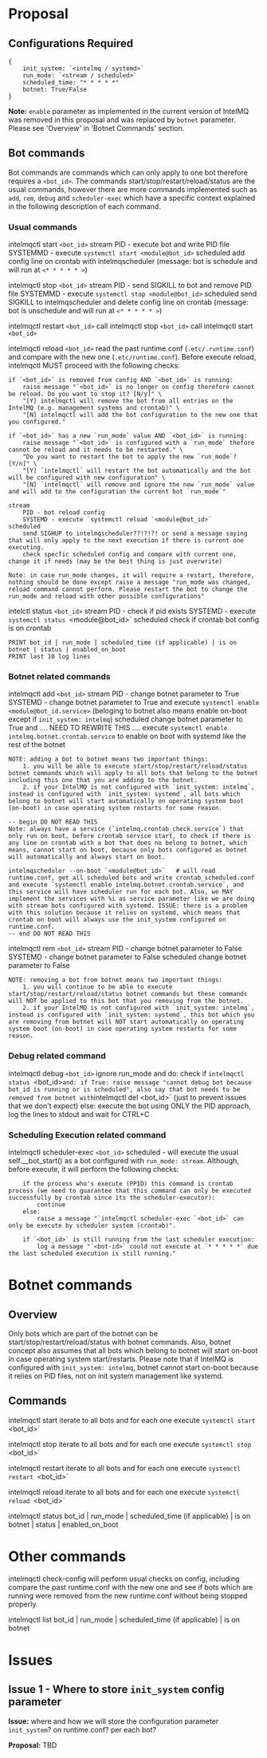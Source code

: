 

# Proposal

## Configurations Required
```
{
    init_system: `<intelmq / systemd>`
    run_mode: `<stream / scheduled>`
    scheduled_time: "* * * * *"
    botnet: True/False
}
```
**Note:** `enable` parameter as implemented in the current version of IntelMQ was removed in this proposal and was replaced by `botnet` parameter. Please see 'Overview' in 'Botnet Commands' section.


## Bot commands

Bot commands are commands which can only apply to one bot therefore requires a `<bot_id>`. The commands start/stop/restart/reload/status are the usual commands, however there are more commands implemented such as `add`, `rem`, `debug` and `scheduler-exec` which have a specific context explained in the following description of each command.

### Usual commands

intelmqctl start `<bot_id>`
    stream
        PID - execute bot and write PID file
        SYSTEMMD - execute `systemctl start <module@bot_id>`
    scheduled
        add config line on crontab with intelmqscheduler (message: bot is schedule and will run at `<* * * * * >`)

intelmqctl stop `<bot_id>`
    stream
        PID - send SIGKILL to bot and remove PID file
        SYSTEMMD - execute `systemctl stop <module@bot_id>`
    scheduled
        send SIGKILL to intelmqscheduler and delete config line on crontab (message: bot is unschedule and will run at `<* * * * * >`)

intelmqctl restart `<bot_id>`
    call intelmqctl stop `<bot_id>`
    call intelmqctl start `<bot_id>`

intelmqctl reload `<bot_id>`
    read the past runtime.conf (`.etc/.runtime.conf`) and compare with the new one (`.etc/runtime.conf`). Before execute reload, intelmqctl MUST proceed with the following checks:

    if `<bot_id>` is removed from config AND `<bot_id>` is running:
        raise message "`<bot_id>` is no longer on config therefore cannot be reload. Do you want to stop it? [N/y]" \
        "[Y] intelmqctl will remove the bot from all entries on the IntelMQ (e.g. management systems and crontab)" \
        "[N] intelmqctl will add the bot configuration to the new one that you configured."
    
    if `<bot_id>` has a new `run_mode` value AND `<bot_id>` is running:
        raise message "`<bot_id>` is configured with a `run_mode` thefore cannot be reload and it needs to be restarted." \
        "Do you want to restart the bot to apply the new `run_mode`? [Y/n]" \
        "[Y] `intelmqctl` will restart the bot automatically and the bot will be configured with new configuration" \
        "[N] `intelmqctl` will remove and ignore the new `run_mode` value and will add to the configuration the current bot `run_mode`"

    stream
        PID - bot reload config
        SYSTEMD - execute `systemctl reload `<module@bot_id>`
    scheduled
        send SIGHUP to intelmqscheduler??!?!?! or send a message saying that will only apply to the next execution if there is current one executing.
        check specfic scheduled config and compare with current one, change it if needs (may be the best thing is just overwrite)

    Note: in case run_mode changes, it will require a restart, therefore, nothing should be done except raise a message "run_mode was changed, reload command cannot perform. Please restart the bot to change the run_mode and reload with other possible configurations"

intelctl status `<bot_id>`
    stream
        PID - check if pid exists
        SYSTEMD - execute `systemctl status `<module@bot_id>`
    scheduled
        check if crontab bot config is on crontab

    PRINT bot_id | run_mode | scheduled_time (if applicable) | is on botnet | status | enabled_on_boot
    PRINT last 10 log lines


### Botnet related commands

intelmqctl add `<bot_id>`
    stream
        PID - change botnet parameter to True
        SYSTEMD - change botnet parameter to True and execute `systemctl enable <module@bot_id.service>` (beloging to botnet also means enable on-boot except if `init_system: intelmq`)
    scheduled
        change botnet parameter to True and ....  NEED TO REWRITE THIS  .... execute `systemctl enable intelmq.botnet.crontab.service` to enable on boot with systemd like the rest of the botnet

    NOTE: adding a bot to botnet means two important things:
        1. you will be able to execute start/stop/restart/reload/status botnet commands which will apply to all bots that belong to the botnet including this one that you are adding to the botnet.
        2. if your IntelMQ is not configured with `init_system: intelmq`, instead is configured with `init_system: systemd`, all bots which belong to botnet will start automatically on operating system boot (on-boot) in case operating system restarts for some reason.

    -- begin DO NOT READ THIS
    Note: always have a service (`intelmq.crontab_check.service`) that only run on boot, before crontab service start, to check if there is any line on crontab with a bot that does no belong to botnet, which means, cannot start on boot, because only bots configured as botnet will automatically and always start on boot.

    intelmqscheduler --on-boot `<module@bot_id>`   # will read runtime.conf, get all scheduled bots and write crontab_scheduled.conf and execute `systemctl enable intelmq.botnet.crontab.service`, and this service will have scheduler run for each bot. Also, we MAY implement the services with %i as service parameter like we are doing with stream bots configured with systemd. ISSUE: there is a problem with this solution because it relies on systemd, which means that crontab on boot will always use the init_system configured on runtime.conf.
    -- end DO NOT READ THIS

intelmqctl rem `<bot_id>`
    stream
        PID - change botnet parameter to False
        SYSTEMD - change botnet parameter to False
    scheduled
        change botnet parameter to False

    NOTE: removing a bot from botnet means two important things:
        1. you will continue to be able to execute start/stop/restart/reload/status botnet commands but these commands will NOT be applied to this bot that you removing from the botnet.
        2. if your IntelMQ is not configured with `init_system: intelmq`, instead is configured with `init_system: systemd`, this bot which you are removing from botnet will NOT start automatically on operating system boot (on-boot) in case operating system restarts for some reason.


### Debug related command

intelmqctl debug `<bot_id>`
    ignore run_mode and do:
        check if `intelmqctl status `<bot_id>` and:
            if True:
                raise message "cannot debug bot because bot_id is running or is scheduled", also say that bot needs to be removed from botnet with `intelmqctl del <bot_id>` (just to prevent issues that we don't expect)
            else:
                execute the bot using ONLY the PID approach, log the lines to stdout and wait for CTRL+C


### Scheduling Execution related command

intelmqctl scheduler-exec `<bot_id>`
    scheduled - will execute the usual self.__bot_start() as a bot configured with `run_mode: stream`. Although, before execute, it will perform the following checks:

        if the process who's execute (PPID) this command is crontab process (we need to guarantee that this command can only be executed successfully by crontab since its the scheduler-executor):
            continue
        else: 
            raise a message "`intelmqctl scheduler-exec `<bot_id>` can only be execute by scheduler system (crontab)".

        if `<bot_id>` is still running from the last scheduler execution:
            log a message "`<bot-id>` could not execute at `* * * * *` due the last scheduled execution is still running."


# Botnet commands

## Overview

Only bots which are part of the botnet can be start/stop/restart/reload/status with botnet commands. Also, botnet concept also assumes that all bots which belong to botnet will start on-boot in case operating system start/restarts. Please note that if IntelMQ is configured with `init_system: intelmq`, botnet cannot start on-boot because it relies on PID files, not on init system management like systemd.

## Commands

intelmqctl start
    iterate to all bots and for each one execute `systemctl start `<bot_id>`

intelmqctl stop
    iterate to all bots and for each one execute `systemctl stop `<bot_id>`

intelmqctl restart
    iterate to all bots and for each one execute `systemctl restart `<bot_id>`

intelmqctl reload
    iterate to all bots and for each one execute `systemctl reload `<bot_id>`

intelmqctl status
    bot_id | run_mode | scheduled_time (if applicable) | is on botnet | status | enabled_on_boot




# Other commands

intelmqctl check-config
    will perform usual checks on config, including compare the past runtime.conf with the new one and see if bots which are running were removed from the new runtime.conf without being stopped properly.

intelmqctl list
    bot_id | run_mode | scheduled_time (if applicable) | is on botnet






# Issues

## Issue 1 - Where to store `init_system` config parameter

**Issue:** where and how we will store the configuration parameter `init_system`? on runtime.conf? per each bot? 

**Proposal:** TBD
